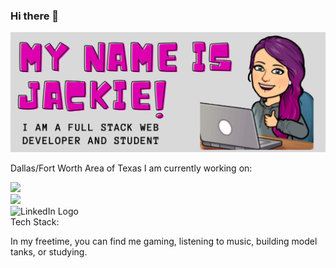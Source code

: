 ### Hi there 👋
![](images/banner.png)

Dallas/Fort Worth Area of Texas
I am currently working on:

<img src="https://img.icons8.com/material/100/000000/new-post--v1.png"/> [](takalaj@verizon.net) <br/>
<img src="https://img.icons8.com/fluent-systems-filled/96/000000/pdf.png"/> [](images/JackieAtwoodResume2.pdf) <br/>
<img src="https://simpleicons.org/icons/linkedin.svg" alt="LinkedIn Logo" title="LinkedIn" width="100" height="100" />
[](https://www.linkedin.com/in/jackie-atwood/) <br/>
Tech Stack: 

In my freetime, you can find me gaming, listening to music, building model tanks, or studying.

